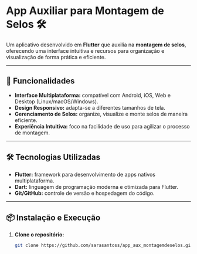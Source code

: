 # App Auxiliar para Montagem de Selos 🛠️

Um aplicativo desenvolvido em **Flutter** que auxilia na **montagem de selos**, oferecendo uma interface intuitiva e recursos para organização e visualização de forma prática e eficiente.

---

## 🚀 Funcionalidades

- **Interface Multiplataforma:** compatível com Android, iOS, Web e Desktop (Linux/macOS/Windows).  
- **Design Responsivo:** adapta-se a diferentes tamanhos de tela.  
- **Gerenciamento de Selos:** organize, visualize e monte selos de maneira eficiente.  
- **Experiência Intuitiva:** foco na facilidade de uso para agilizar o processo de montagem.

---

## 🛠️ Tecnologias Utilizadas

- **Flutter:** framework para desenvolvimento de apps nativos multiplataforma.  
- **Dart:** linguagem de programação moderna e otimizada para Flutter.  
- **Git/GitHub:** controle de versão e hospedagem do código.  

---

## 📦 Instalação e Execução

1. **Clone o repositório:**

   ```bash
   git clone https://github.com/sarasantoss/app_aux_montagemdeselos.git

